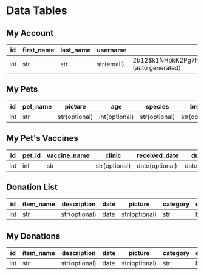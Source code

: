 # Data Tables

## My Account

| id  | first_name | last_name | username   | hashed_password                                                               | phone         | zip |
| --- | ---------- | --------- | ---------- | ----------------------------------------------------------------------------- | ------------- | --- |
| int | str        | str       | str(email) | $2b$12$k1NHbkK2Pg7hzFxym/Cz.eoj5bckf5BlJhb0zE5mkeR3G2KXsVjfS (auto generated) | int(optional) | int |

## My Pets

| id  | pet_name | picture       | age           | species       | breed         | color         | weight        | disease       | medication    | allergy       | dietary_restriction | description   | owner_id |
| --- | -------- | ------------- | ------------- | ------------- | ------------- | ------------- | ------------- | ------------- | ------------- | ------------- | ------------------- | ------------- | -------- |
| int | str      | str(optional) | int(optional) | str(optional) | str(optional) | str(optional) | int(optional) | str(optional) | str(optional) | str(optional) | str(optional)       | str(optional) | int      |

## My Pet's Vaccines

| id  | pet_id | vaccine_name | clinic        | received_date  | due_date       |
| --- | ------ | ------------ | ------------- | -------------- | -------------- |
| int | int    | str          | str(optional) | date(optional) | date(optional) |

## Donation List

| id  | item_name | description   | date | picture       | category | claimed | owner_id |
| --- | --------- | ------------- | ---- | ------------- | -------- | ------- | -------- |
| int | str       | str(optional) | date | str(optional) | str      | bool    | int      |

## My Donations

| id  | item_name | description   | date | picture       | category | claimed | owner_id |
| --- | --------- | ------------- | ---- | ------------- | -------- | ------- | -------- |
| int | str       | str(optional) | date | str(optional) | str      | bool    | int      |
